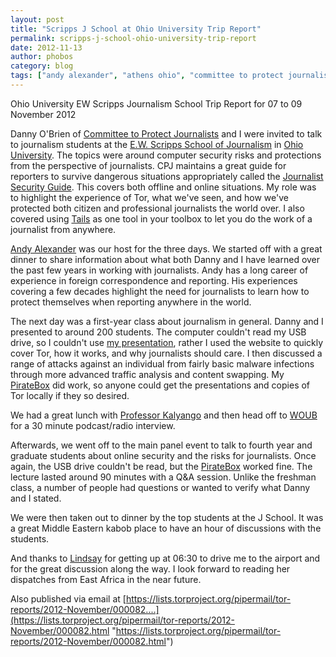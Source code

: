 ```yaml
---
layout: post
title: "Scripps J School at Ohio University Trip Report"
permalink: scripps-j-school-ohio-university-trip-report
date: 2012-11-13
author: phobos
category: blog
tags: ["andy alexander", "athens ohio", "committee to protect journalists", "cpj", "east africa", "ew scripps", "journalism school", "ohio university"]
---
```


Ohio University EW Scripps Journalism School Trip Report for 07 to 09 November 2012

Danny O'Brien of [Committee to Protect Journalists](https://cpj.org/) and I were invited to talk to journalism students at the [E.W. Scripps School of Journalism](http://scrippsjschool.org/) in [Ohio University](http://www.ohio.edu/). The topics were around computer security risks and protections from the perspective of journalists. CPJ maintains a great guide for reporters to survive dangerous situations appropriately called the [Journalist Security Guide](https://cpj.org/reports/2012/04/journalist-security-guide.php). This covers both offline and online situations. My role was to highlight the experience of Tor, what we've seen, and how we've protected both citizen and professional journalists the world over. I also covered using [Tails](https://tails.boum.org) as one tool in your toolbox to let you do the work of a journalist from anywhere.

[Andy Alexander](http://scrippsjschool.org/faculty/faculty_details.php?oak=%20alexanda) was our host for the three days. We started off with a great dinner to share information about what both Danny and I have learned over the past few years in working with journalists. Andy has a long career of experience in foreign correspondence and reporting. His experiences covering a few decades highlight the need for journalists to learn how to protect themselves when reporting anywhere in the world.

The next day was a first-year class about journalism in general. Danny and I presented to around 200 students. The computer couldn't read my USB drive, so I couldn't use [my presentation](https://svn.torproject.org/svn/projects/presentations/2012-11-08-Scripps-IIJ-Presentation.pdf), rather I used the website to quickly cover Tor, how it works, and why journalists should care. I then discussed a range of attacks against an individual from fairly basic malware infections through more advanced traffic analysis and content swapping. My [PirateBox](http://wiki.daviddarts.com/PirateBox) did work, so anyone could get the presentations and copies of Tor locally if they so desired.

We had a great lunch with [Professor Kalyango](http://scrippsjschool.org/faculty/faculty_details.php?oak=%20kalyango) and then head off to [WOUB](http://woub.org/news) for a 30 minute podcast/radio interview.

Afterwards, we went off to the main panel event to talk to fourth year and graduate students about online security and the risks for journalists. Once again, the USB drive couldn't be read, but the [PirateBox](http://wiki.daviddarts.com/PirateBox) worked fine. The lecture lasted around 90 minutes with a Q&A session. Unlike the freshman class, a number of people had questions or wanted to verify what Danny and I stated.

We were then taken out to dinner by the top students at the J School. It was a great Middle Eastern kabob place to have an hour of discussions with the students.

And thanks to [Lindsay](http://www.athensinteractivist.com/) for getting up at 06:30 to drive me to the airport and for the great discussion along the way. I look forward to reading her dispatches from East Africa in the near future.

Also published via email at [https://lists.torproject.org/pipermail/tor-reports/2012-November/000082....](https://lists.torproject.org/pipermail/tor-reports/2012-November/000082.html "https://lists.torproject.org/pipermail/tor-reports/2012-November/000082.html")

